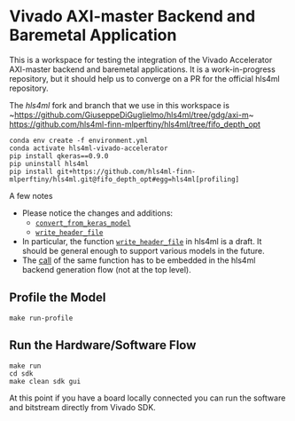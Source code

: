 # Vivado AXI-master Backend and Baremetal Application

This is a workspace for testing the integration of the Vivado Accelerator AXI-master backend and baremetal applications. It is a work-in-progress repository, but it should help us to converge on a PR for the official hls4ml repository.

The _hls4ml_ fork and branch that we use in this workspace is ~https://github.com/GiuseppeDiGuglielmo/hls4ml/tree/gdg/axi-m~ https://github.com/hls4ml-finn-mlperftiny/hls4ml/tree/fifo_depth_opt
```
conda env create -f environment.yml
conda activate hls4ml-vivado-accelerator
pip install qkeras==0.9.0
pip uninstall hls4ml
pip install git+https://github.com/hls4ml-finn-mlperftiny/hls4ml.git@fifo_depth_opt#egg=hls4ml[profiling]
```

A few notes
- Please notice the changes and additions:
  - [`convert_from_keras_model`](https://github.com/GiuseppeDiGuglielmo/test-hls4ml-backend/blob/main/test_backends.py#L138-L149)
  - [`write_header_file`](https://github.com/GiuseppeDiGuglielmo/test-hls4ml-backend/blob/main/test_backends.py#L168)
- In particular, the function [`write_header_file`](https://github.com/hls4ml-finn-mlperftiny/hls4ml/blob/fifo_depth_opt/hls4ml/writer/vivado_accelerator_writer.py#L350-L403) in hls4ml is a draft. It should be general enough to support various models in the future.
- The [call](https://github.com/GiuseppeDiGuglielmo/test-hls4ml-backend/blob/main/test_backends.py#L168) of the same function has to be embedded in the hls4ml backend generation flow (not at the top level).

## Profile the Model
```
make run-profile
```

## Run the Hardware/Software Flow
```
make run
cd sdk 
make clean sdk gui
```
At this point if you have a board locally connected you can run the software and bitstream directly from Vivado SDK.
